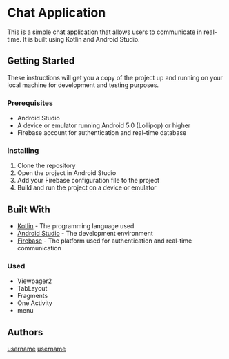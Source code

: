 # Chat Application

This is a simple chat application that allows users to communicate in real-time. It is built using Kotlin and Android Studio.

## Getting Started

These instructions will get you a copy of the project up and running on your local machine for development and testing purposes.

### Prerequisites

- Android Studio
- A device or emulator running Android 5.0 (Lollipop) or higher
- Firebase account for authentication and real-time database

### Installing

1. Clone the repository
2. Open the project in Android Studio
3. Add your Firebase configuration file to the project
4. Build and run the project on a device or emulator

## Built With

- [Kotlin](https://kotlinlang.org/) - The programming language used
- [Android Studio](https://developer.android.com/studio) - The development environment
- [Firebase](https://firebase.google.com/) - The platform used for authentication and real-time communication

### Used
- Viewpager2
- TabLayout
- Fragments
- One Activity
- menu

## Authors

[username](https://github.com/lukaakhalkatsi) [username](https://github.com/doubleg67?fbclid=IwAR3OjEZzK62xVStxl1WbH16ZM398pnFbg9CyhhzTguw3qg_veoG_B1Azc1U)

